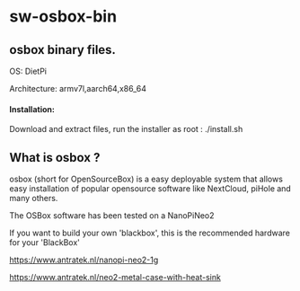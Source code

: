# sw-osbox-bin

## osbox binary files.

OS: DietPi

Architecture: armv7l,aarch64,x86_64



#### Installation: 

Download and extract files, run the installer as root : ./install.sh



## What is osbox ?

osbox (short for OpenSourceBox) is a easy deployable system that allows easy installation of popular opensource software like NextCloud, piHole and many others.

The OSBox software has been tested on a NanoPiNeo2 

If you want to build your own 'blackbox',  this is the recommended hardware for your 'BlackBox'

https://www.antratek.nl/nanopi-neo2-1g

https://www.antratek.nl/neo2-metal-case-with-heat-sink
